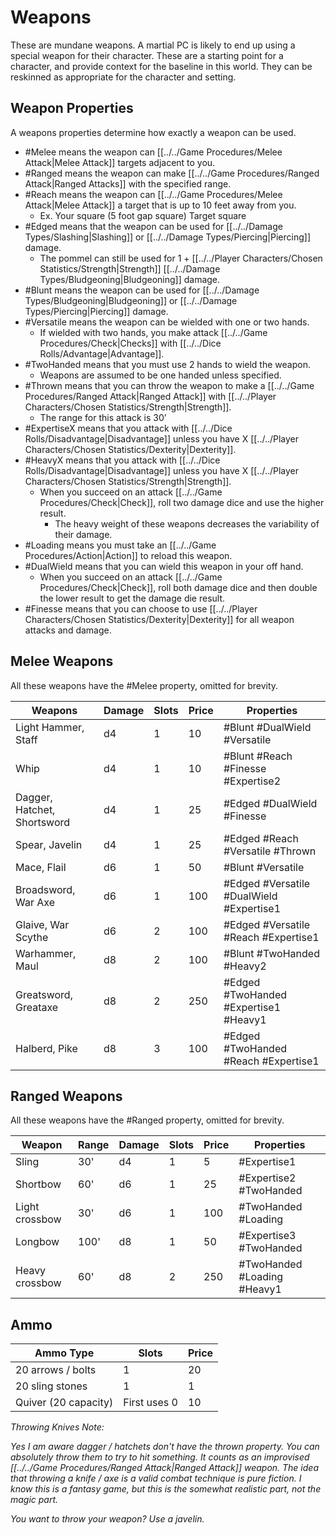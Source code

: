 # Weapons

These are mundane weapons. A martial PC is likely to end up using a special weapon for their character. These are a starting point for a character, and provide context for the baseline in this world. They can be reskinned as appropriate for the character and setting.

## Weapon Properties
A weapons properties determine how exactly a weapon can be used.

- #Melee means the weapon can [[../../Game Procedures/Melee Attack\|Melee Attack]] targets adjacent to you.  
- #Ranged means the weapon can make [[../../Game Procedures/Ranged Attack\|Ranged Attacks]] with the specified range.
- #Reach means the weapon can [[../../Game Procedures/Melee Attack\|Melee Attack]] a target that is up to 10 feet away from you.
	- Ex. Your square (5 foot gap square) Target square
- #Edged means that the weapon can be used for [[../../Damage Types/Slashing\|Slashing]] or [[../../Damage Types/Piercing\|Piercing]] damage.
	- The pommel can still be used for 1 + [[../../Player Characters/Chosen Statistics/Strength\|Strength]] [[../../Damage Types/Bludgeoning\|Bludgeoning]] damage.
- #Blunt means the weapon can be used for [[../../Damage Types/Bludgeoning\|Bludgeoning]] or [[../../Damage Types/Piercing\|Piercing]] damage.
- #Versatile means the weapon can be wielded with one or two hands. 
	- If wielded with two hands, you make attack [[../../Game Procedures/Check\|Checks]] with [[../../Dice Rolls/Advantage\|Advantage]].
- #TwoHanded means that you must use 2 hands to wield the weapon.
	- Weapons are assumed to be one handed unless specified.
- #Thrown means that you can throw the weapon to make a [[../../Game Procedures/Ranged Attack\|Ranged Attack]] with [[../../Player Characters/Chosen Statistics/Strength\|Strength]].
	- The range for this attack is 30’
- #ExpertiseX means that you attack with [[../../Dice Rolls/Disadvantage\|Disadvantage]] unless you have X [[../../Player Characters/Chosen Statistics/Dexterity\|Dexterity]].
- #HeavyX means that you attack with [[../../Dice Rolls/Disadvantage\|Disadvantage]] unless you have X [[../../Player Characters/Chosen Statistics/Strength\|Strength]].
	- When you succeed on an attack [[../../Game Procedures/Check\|Check]], roll two damage dice and use the higher result.
		- The heavy weight of these weapons decreases the variability of their damage. 
- #Loading means you must take an [[../../Game Procedures/Action\|Action]] to reload this weapon.
- #DualWield means that you can wield this weapon in your off hand. 
	- When you succeed on an attack [[../../Game Procedures/Check\|Check]], roll both damage dice and then double the lower result to get the damage die result.
- #Finesse means that you can choose to use [[../../Player Characters/Chosen Statistics/Dexterity\|Dexterity]] for all weapon attacks and damage.

## Melee Weapons

All these weapons have the #Melee property, omitted for brevity.

| Weapons                     | Damage | Slots | Price | Properties                               |
| --------------------------- | ------ | ----- | ----- | ---------------------------------------- |
| Light Hammer, Staff         | d4     | 1     | 10    | #Blunt #DualWield #Versatile             |
| Whip                        | d4     | 1     | 10    | #Blunt #Reach #Finesse #Expertise2       |
| Dagger, Hatchet, Shortsword | d4     | 1     | 25    | #Edged #DualWield #Finesse               |
| Spear, Javelin              | d4     | 1     | 25    | #Edged #Reach #Versatile #Thrown         |
| Mace, Flail                 | d6     | 1     | 50    | #Blunt #Versatile                        |
| Broadsword, War Axe         | d6     | 1     | 100   | #Edged #Versatile #DualWield #Expertise1 |
| Glaive, War Scythe          | d6     | 2     | 100   | #Edged #Versatile #Reach #Expertise1     |
| Warhammer, Maul             | d8     | 2     | 100   | #Blunt #TwoHanded #Heavy2                |
| Greatsword, Greataxe        | d8     | 2     | 250   | #Edged #TwoHanded #Expertise1 #Heavy1    |
| Halberd, Pike               | d8     | 3     | 100   | #Edged #TwoHanded #Reach #Expertise1     |
## Ranged Weapons

All these weapons have the #Ranged property, omitted for brevity.

| Weapon         | Range | Damage | Slots | Price | Properties                  |
| -------------- | ----- | ------ | ----- | ----- | --------------------------- |
| Sling          | 30'   | d4     | 1     | 5     | #Expertise1                 |
| Shortbow       | 60'   | d6     | 1     | 25    | #Expertise2  #TwoHanded     |
| Light crossbow | 30'   | d6     | 1     | 100   | #TwoHanded #Loading         |
| Longbow        | 100'  | d8     | 1     | 50    | #Expertise3 #TwoHanded      |
| Heavy crossbow | 60'   | d8     | 2     | 250   | #TwoHanded #Loading #Heavy1 |
## Ammo

| Ammo Type            | Slots        | Price |
| -------------------- | ------------ | ----- |
| 20 arrows / bolts    | 1            | 20    |
| 20 sling stones      | 1            | 1     |
| Quiver (20 capacity) | First uses 0 | 10    |

*Throwing Knives Note:*

*Yes I am aware dagger / hatchets don't have the thrown property. You can absolutely throw them to try to hit something. It counts as an improvised [[../../Game Procedures/Ranged Attack\|Ranged Attack]] weapon. The idea that throwing a knife / axe is a valid combat technique is pure fiction. I know this is a fantasy game, but this is the somewhat realistic part, not the magic part.*

*You want to throw your weapon? Use a javelin.*